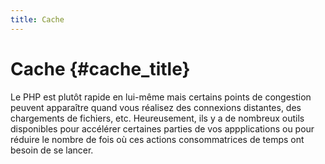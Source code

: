 ```yaml
---
title: Cache
---
```


# Cache {#cache_title}

Le PHP est plutôt rapide en lui-même mais certains points de congestion peuvent apparaître quand vous réalisez des 
connexions distantes, des chargements de fichiers, etc. Heureusement, ils y a de nombreux outils disponibles pour 
accélérer certaines parties de vos appplications ou pour réduire le nombre de fois où ces actions consommatrices de temps 
ont besoin de se lancer.
